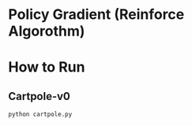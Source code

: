 # Policy Gradient (Reinforce Algorothm)

# How to Run

## Cartpole-v0

```bash
python cartpole.py
```
